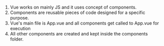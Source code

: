 1. Vue works on mainly JS and it uses concept of components.
2. Components are reusable pieces of code designed for a specific purpose.
3. Vue's main file is App.vue and all components get called to App.vue for execution
4. All other components are created and kept inside the components folder.